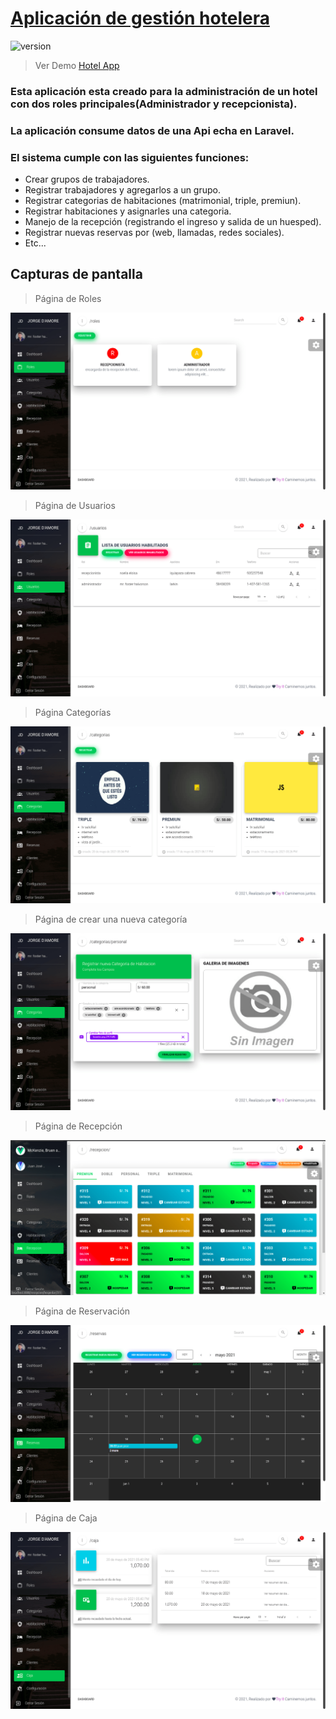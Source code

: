# [Aplicación de gestión hotelera](#)

![version](https://img.shields.io/badge/version-1.0.0-blue.svg)

>Ver Demo [Hotel App](https://hotel.juanjosepau.com "Ver demo")

### Esta aplicación esta creado para la administración de un hotel con dos roles principales(Administrador y recepcionista).
### La aplicación consume datos de una Api echa en Laravel.

### El sistema cumple con las siguientes funciones:  

* Crear grupos de trabajadores.
* Registrar trabajadores y agregarlos a un grupo.
* Registrar categorias de habitaciones (matrimonial, triple, premiun).
* Registrar habitaciones y asignarles una categoria.
* Manejo de la recepción (registrando el ingreso y salida de un huesped).
* Registrar nuevas reservas por (web, llamadas, redes sociales).
* Etc...

## Capturas de pantalla
> Página de Roles  

![screenshots1](public/assets/screenshots/image1.png)

> Página de Usuarios  

![screenshots2](public/assets/screenshots/image2.png)

> Página Categorías  

![screenshots3](public/assets/screenshots/image3.png)

> Página de crear una nueva categoría  

![screenshots4](public/assets/screenshots/image4.png)

> Página de Recepción  

![screenshots5](public/assets/screenshots/image5.png)

> Página de Reservación  

![screenshots6](public/assets/screenshots/image6.png)
> Página de Caja  

![screenshots7](public/assets/screenshots/image7.png)

